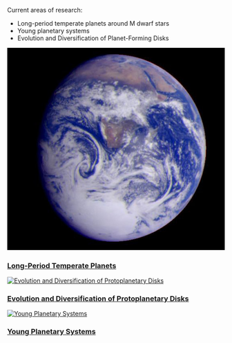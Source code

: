 <bf>Current areas of research:</bf>
<ul>
  <li>Long-period temperate planets around M dwarf stars</li>
  <li>Young planetary systems</li>
  <li>Evolution and Diversification of Planet-Forming Disks</li>
</ul>
<section id="two">
<!-- <h2>Recent Work</h2>
 --><div class="row">
	 
<article class="6u 12u$(xsmall) work-item">
<a href="./temperate.html" class="image fit thumb"><img src="images/earth.jpg" alt="Long-Period Temperate Planets" /></a>
<h3><a href=./temperate.html>Long-Period Temperate Planets</a></h3>
</article>
							
<article class="6u$ 12u$(xsmall) work-item">
<a href="./disks.html" class="image fit thumb"><img src="images/disks.jpg" alt="Evolution and Diversification of Protoplanetary Disks" /></a>
<h3><a href = ./disks.html>Evolution and Diversification of Protoplanetary Disks</a></h3>
</article>

<article class="6u 12u$(xsmall) work-item">
<a href="./young.html" class="image fit thumb"><img src="images/young.jpg" alt="Young Planetary Systems" /></a>
<h3><a href=./young.html>Young Planetary Systems</a></h3>
</article>
							
</div>
					</section>
